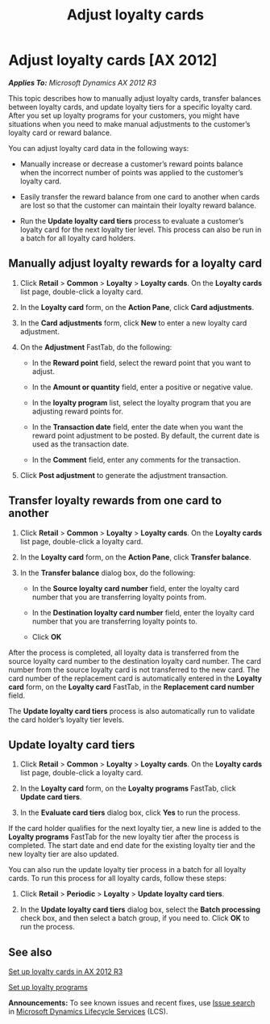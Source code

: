 ﻿---
title: Adjust loyalty cards
TOCTitle: Adjust loyalty cards
ms:assetid: 76cb25f7-c6d8-4bf6-ab99-d3dc0594a81f
ms:mtpsurl: https://technet.microsoft.com/en-us/library/Dn497789(v=AX.60)
ms:contentKeyID: 62231562
ms.date: 05/01/2014
mtps_version: v=AX.60
f1_keywords:
- Forms.RetailLoyaltyCardRewardPointAdjustment
- Classes.RetailLoyaltyCardTransferBalance
---

# Adjust loyalty cards [AX 2012]


_**Applies To:** Microsoft Dynamics AX 2012 R3_

This topic describes how to manually adjust loyalty cards, transfer balances between loyalty cards, and update loyalty tiers for a specific loyalty card. After you set up loyalty programs for your customers, you might have situations when you need to make manual adjustments to the customer’s loyalty card or reward balance.

You can adjust loyalty card data in the following ways:

  - Manually increase or decrease a customer’s reward points balance when the incorrect number of points was applied to the customer’s loyalty card.

  - Easily transfer the reward balance from one card to another when cards are lost so that the customer can maintain their loyalty reward balance.

  - Run the **Update loyalty card tiers** process to evaluate a customer’s loyalty card for the next loyalty tier level. This process can also be run in a batch for all loyalty card holders.

## Manually adjust loyalty rewards for a loyalty card

1.  Click **Retail** \> **Common** \> **Loyalty** \> **Loyalty cards**. On the **Loyalty cards** list page, double-click a loyalty card.

2.  In the **Loyalty card** form, on the **Action Pane**, click **Card adjustments**.

3.  In the **Card adjustments** form, click **New** to enter a new loyalty card adjustment.

4.  On the **Adjustment** FastTab, do the following:
    
      - In the **Reward point** field, select the reward point that you want to adjust.
    
      - In the **Amount or quantity** field, enter a positive or negative value.
    
      - In the **loyalty program** list, select the loyalty program that you are adjusting reward points for.
    
      - In the **Transaction date** field, enter the date when you want the reward point adjustment to be posted. By default, the current date is used as the transaction date.
    
      - In the **Comment** field, enter any comments for the transaction.

5.  Click **Post adjustment** to generate the adjustment transaction.

## Transfer loyalty rewards from one card to another

1.  Click **Retail** \> **Common** \> **Loyalty** \> **Loyalty cards**. On the **Loyalty cards** list page, double-click a loyalty card.

2.  In the **Loyalty card** form, on the **Action Pane**, click **Transfer balance**.

3.  In the **Transfer balance** dialog box, do the following:
    
      - In the **Source loyalty card number** field, enter the loyalty card number that you are transferring loyalty points from.
    
      - In the **Destination loyalty card number** field, enter the loyalty card number that you are transferring loyalty points to.
    
      - Click **OK**

After the process is completed, all loyalty data is transferred from the source loyalty card number to the destination loyalty card number. The card number from the source loyalty card is not transferred to the new card. The card number of the replacement card is automatically entered in the **Loyalty card** form, on the **Loyalty card** FastTab, in the **Replacement card number** field.

The **Update loyalty card tiers** process is also automatically run to validate the card holder’s loyalty tier levels.

## Update loyalty card tiers

1.  Click **Retail** \> **Common** \> **Loyalty** \> **Loyalty cards**. On the **Loyalty cards** list page, double-click a loyalty card.

2.  In the **Loyalty card** form, on the **Loyalty programs** FastTab, click **Update card tiers**.

3.  In the **Evaluate card tiers** dialog box, click **Yes** to run the process.

If the card holder qualifies for the next loyalty tier, a new line is added to the **Loyalty programs** FastTab for the new loyalty tier after the process is completed. The start date and end date for the existing loyalty tier and the new loyalty tier are also updated.

You can also run the update loyalty tier process in a batch for all loyalty cards. To run this process for all loyalty cards, follow these steps:

1.  Click **Retail** \> **Periodic** \> **Loyalty** \> **Update loyalty card tiers**.

2.  In the **Update loyalty card tiers** dialog box, select the **Batch processing** check box, and then select a batch group, if you need to. Click **OK** to run the process.

## See also

[Set up loyalty cards in AX 2012 R3](set-up-loyalty-cards-in-ax-2012-r3.md)

[Set up loyalty programs](set-up-loyalty-programs.md)

  
**Announcements:** To see known issues and recent fixes, use [Issue search](http://go.microsoft.com/fwlink/?linkid=389258) in [Microsoft Dynamics Lifecycle Services](http://go.microsoft.com/fwlink/?linkid=306505) (LCS).

